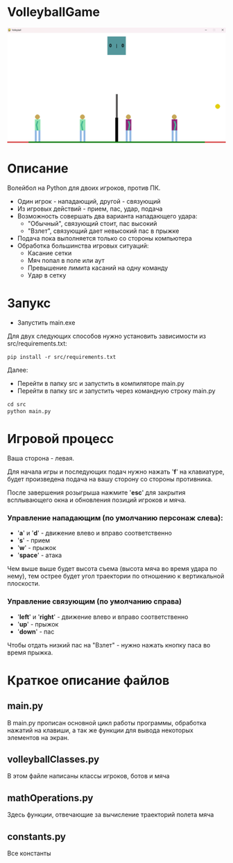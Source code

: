 # VolleyballGame

![Логотип](images/screenshot.png)



# Описание

Волейбол на Python для двоих игроков, против ПК.
- Один игрок - нападающий, другой - связующий
- Из игровых действий - прием, пас, удар, подача
- Возможность совершать два варианта нападающего удара:
    - "Обычный", связующий стоит, пас высокий
    - "Взлет", связующий дает невысокий пас в прыжке
- Подача пока выполняется только со стороны компьютера
- Обработка большинства игровых ситуаций:
    - Касание сетки
    - Мяч попал в поле или аут
    - Превышение лимита касаний на одну команду
    - Удар в сетку


# Запукс

- Запустить main.exe

Для двух следующих способов нужно установить зависимости из src/requirements.txt:

```
pip install -r src/requirements.txt
```

Далее:
- Перейти в папку src и запустить в компиляторе main.py
- Перейти в папку src и запустить через командную строку main.py

```
cd src
python main.py
```

# Игровой процесс
Ваша сторона - левая.

Для начала игры и последующих подач нужно нажать '**f**' на клавиатуре, будет произведена подача на вашу сторону со стороны противника.

После завершения розыгрыша нажмите '**esc**' для закрытия всплывающего окна и обновления позиций игроков и мяча.

### Управление нападающим (по умолчанию персонаж слева):
- '**a**' и '**d**' - движение влево и вправо соответственно
- '**s**' - прием
- '**w**' - прыжок
- '**space**' - атака

Чем выше выше будет высота съема (высота мяча во время удара по нему), тем острее будет угол траектории по отношению к вертикальной плоскости.

### Управление связующим (по умолчанию справа)
- '**left**' и '**right**' - движение влево и вправо соответственно 
- '**up**' - прыжок
- '**down**' - пас

Чтобы отдать низкий пас на "Взлет" - нужно нажать кнопку паса во время прыжка.

# Краткое описание файлов

## main.py
В main.py прописан основной цикл работы программы, обработка нажатий на клавиши, а так же функции для вывода некоторых элементов на экран.

## volleyballClasses.py
В этом файле написаны классы игроков, ботов и мяча

## mathOperations.py
Здесь функции, отвечающие за вычисление траекторий полета мяча

## constants.py
Все константы
